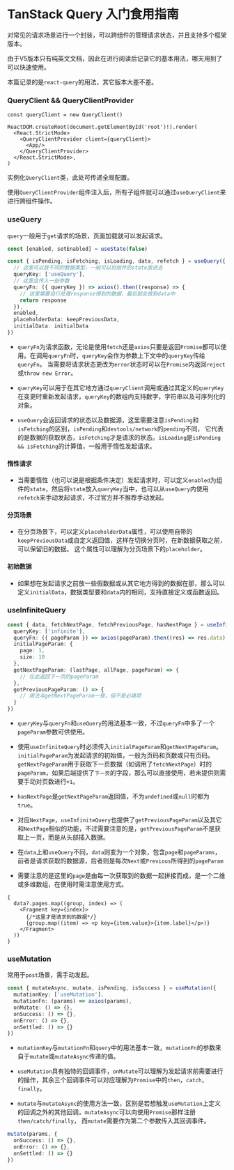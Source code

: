 # TanStack Query 入门食用指南

对常见的请求场景进行一个封装，可以跨组件的管理请求状态，并且支持多个框架版本。

由于V5版本只有纯英文文档，因此在进行阅读后记录它的基本用法，哪天用到了可以快速使用。

本篇记录的是`react-query`的用法，其它版本大差不差。

### QueryClient && QueryClientProvider

```tsx
const queryClient = new QueryClient()

ReactDOM.createRoot(document.getElementById('root')!).render(
  <React.StrictMode>
    <QueryClientProvider client={queryClient}>
      <App/>
    </QueryClientProvider>
  </React.StrictMode>,
)
```

实例化`QueryClient`类，此处可传递全局配置。

使用`QueryClientProvider`组件注入后，所有子组件就可以通过`useQueryClient`来进行跨组件操作。

### useQuery

`query`一般用于`get`请求的场景，页面加载就可以发起请求。

```typescript
const [enabled, setEnabled] = useState(false)

const { isPending, isFetching, isLoading, data, refetch } = useQuery({
  // 这里可以放不同的数据类型，一般可以将组件的state放进去
  queryKey: ['useQuery'],
  // 这里会传入一些参数
  queryFn: ({ queryKey }) => axios().then((response) => {
    // 这里需要自行处理response得到的数据，最后就会放到data中
    return response
  }),
  enabled,
  placeholderData: keepPreviousData,
  initialData: initialData
})
```

- `queryFn`为请求函数，无论是使用`fetch`还是`axios`只要是返回`Promise`都可以使用。在调用`queryFn`时，`queryKey`会作为参数上下文中的`queryKey`传给`queryFn`。
当需要将请求状态更改为`error`状态时可以在`Promise`内返回`reject`或`throw new Error`。

- `queryKey`可以用于在其它地方通过`queryClient`调用或通过其定义的`queryKey`在变更时重新发起请求，`queryKey`的数组内支持数字，字符串以及可序列化的对象。

- `useQuery`会返回请求的状态以及数据源，这里需要注意`isPending`和`isFetching`的区别，`isPending`和`devtools/network`的`pending`不同，
它代表的是数据的获取状态，`isFetching`才是请求的状态。`isLoading`是`isPending && isFetching`的计算值，一般用于惰性发起请求。

#### 惰性请求

- 当需要惰性（也可以说是根据条件决定）发起请求时，可以定义`enabled`为组件的`state`，然后将`state`放入`queryKey`当中，也可以从`useQuery`内使用`refetch`来手动发起请求，不过官方并不推荐手动发起。

#### 分页场景

- 在分页场景下，可以定义`placeholderData`属性，可以使用自带的`keepPreviousData`或自定义返回值，这样在切换分页时，在新数据获取之前，可以保留旧的数据。
这个属性可以理解为分页场景下的`placeholder`。

#### 初始数据

- 如果想在发起请求之前放一些假数据或从其它地方得到的数据在那，那么可以定义`initialData`，数据类型要和`data`内的相同，支持直接定义或函数返回。

### useInfiniteQuery

```typescript
const { data, fetchNextPage, fetchPreviousPage, hasNextPage } = useInfiniteQuery({
  queryKey: ['infinite'],
  queryFn: ({ pageParam }) => axios(pageParam).then((res) => res.data),
  initialPageParam: {
    page: 1,
    size: 10
  },
  getNextPageParam: (lastPage, allPage, pageParam) => {
    // 在此返回下一页的pageParam
  },
  getPreviousPageParam: () => {
    // 用法与getNextPageParam一致，但不是必填项
  }
})
```

- `queryKey`与`queryFn`和`useQuery`的用法基本一致，不过`queryFn`中多了一个`pageParam`参数可供使用。

- 使用`useInfiniteQuery`时必须传入`initialPageParam`和`getNextPageParam`。`initialPageParam`为发起请求的初始值，一般为页码和页数或只有页码。
`getNextPageParam`用于获取下一页数据（如调用了`fetchNextPage`）时的`pageParam`，如果后端提供了`下一页`的字段，那么可以直接使用，若未提供则需要手动对页数进行`+1`。

- `hasNextPage`是`getNextPageParam`返回值，不为`undefined`或`null`时都为`true`。

- 对应`NextPage`，`useInfiniteQuery`也提供了`getPreviousPageParam`以及其它和`NextPage`相似的功能，不过需要注意的是，`getPreviousPageParam`不是获取上一页，而是从头部插入数据。

- 在`data`上和`useQuery`不同，`data`则变为一个对象，包含`page`和`pageParams`，前者是请求获取的数据源，后者则是每次`Next`或`Previous`所得到的`pageParam`

- 需要注意的是这里的`page`是由每一次获取到的数据一起拼接而成，是一个二维或多维数组，在使用时需注意使用方式。

```tsx
{
  data?.pages.map((group, index) => (
    <Fragment key={index}>
      {/*这里才是请求到的数据*/}
      {group.map((item) => <p key={item.value}>{item.label}</p>)}
    </Fragment>
  ))
}
```

### useMutation

常用于`post`场景，需手动发起。

```typescript
const { mutateAsync, mutate, isPending, isSuccess } = useMutation({
  mutationKey: ['useMutation'],
  mutationFn: (params) => axios(params),
  onMutate: () => {},
  onSuccess: () => {},
  onError: () => {},
  onSettled: () => {}
})
```

- `mutationKey`与`mutationFn`和`query`中的用法基本一致，`mutationFn`的参数来自于`mutate`或`mutateAsync`传递的值。

- `useMutation`具有独特的回调事件，`onMutate`可以理解为发起请求前需要进行的操作，其余三个回调事件可以对应理解为`Promise`中的`then`，`catch`，`finally`。

- `mutate`与`mutateAsync`的使用方法一致，区别是若想触发`useMutation`上定义的回调之外的其他回调，`mutateAsync`可以向使用`Promise`那样注册`then/catch/finally`，
而`mutate`需要作为第二个参数传入其回调事件。

```typescript
mutate(params, {
  onSuccess: () => {},
  onError: () => {},
  onSettled: () => {}
})
```
